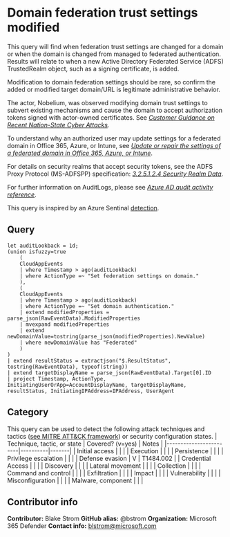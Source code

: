 # Domain federation trust settings modified

This query will find when federation trust settings are changed for a domain or when the domain is changed from managed to federated authentication. Results will relate to when a new Active Directory Federated Service (ADFS) TrustedRealm object, such as a signing certificate, is added.

Modification to domain federation settings should be rare, so confirm the added or modified target domain/URL is legitimate administrative behavior.

The actor, Nobelium, was observed modifying domain trust settings to subvert existing mechanisms and cause the domain to accept authorization tokens signed with actor-owned certificates. See [*Customer Guidance on Recent Nation-State Cyber Attacks*](https://msrc-blog.microsoft.com/2020/12/13/customer-guidance-on-recent-nation-state-cyber-attacks/).

To understand why an authorized user may update settings for a federated domain in Office 365, Azure, or Intune, see [*Update or repair the settings of a federated domain in Office 365, Azure, or Intune*](https://docs.microsoft.com/office365/troubleshoot/active-directory/update-federated-domain-office-365).

For details on security realms that accept security tokens, see the ADFS Proxy Protocol (MS-ADFSPP) specification: [*3.2.5.1.2.4 Security Realm Data*](https://docs.microsoft.com/openspecs/windows_protocols/ms-adfspp/e7b9ea73-1980-4318-96a6-da559486664b).

For further information on AuditLogs, please see [*Azure AD audit activity reference*](https://docs.microsoft.com/azure/active-directory/reports-monitoring/reference-audit-activities).

This query is inspired by an Azure Sentinal [detection](https://github.com/Azure/Azure-Sentinel/blob/master/Detections/AuditLogs/ADFSDomainTrustMods.yaml).

## Query

```Kusto
let auditLookback = 1d;
(union isfuzzy=true 
    (
    CloudAppEvents
    | where Timestamp > ago(auditLookback)
    | where ActionType =~ "Set federation settings on domain."
    ),
    (
    CloudAppEvents
    | where Timestamp > ago(auditLookback)
    | where ActionType =~ "Set domain authentication."
    | extend modifiedProperties = parse_json(RawEventData).ModifiedProperties
    | mvexpand modifiedProperties
    | extend newDomainValue=tostring(parse_json(modifiedProperties).NewValue)
    | where newDomainValue has "Federated"
    )
)
| extend resultStatus = extractjson("$.ResultStatus", tostring(RawEventData), typeof(string))
| extend targetDisplayName = parse_json(RawEventData).Target[0].ID
| project Timestamp, ActionType, InitiatingUserOrApp=AccountDisplayName, targetDisplayName, resultStatus, InitiatingIPAddress=IPAddress, UserAgent
```

## Category

This query can be used to detect the following attack techniques and tactics ([see MITRE ATT&CK framework](https://attack.mitre.org/)) or security configuration states.
| Technique, tactic, or state | Covered? (v=yes) | Notes |
|------------------------|----------|-------|
| Initial access |  |  |
| Execution |  |  |
| Persistence |  |  |
| Privilege escalation |  |  |
| Defense evasion | V | T1484.002 |
| Credential Access |  |  |
| Discovery |  |  |
| Lateral movement |  |  |
| Collection |  |  |
| Command and control |  |  |
| Exfiltration |  |  |
| Impact |  |  |
| Vulnerability |  |  |
| Misconfiguration |  |  |
| Malware, component |  |  |

## Contributor info

**Contributor:** Blake Strom
**GitHub alias:** @bstrom
**Organization:** Microsoft 365 Defender
**Contact info:** blstrom@microsoft.com